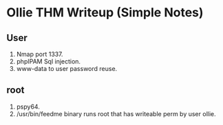 # Ollie THM Writeup (Simple Notes)

## User

1. Nmap port 1337.
2. phpIPAM Sql injection.
3. www-data to user password reuse.

## root

1. pspy64.
2. /usr/bin/feedme binary runs root that has writeable perm by user ollie.
